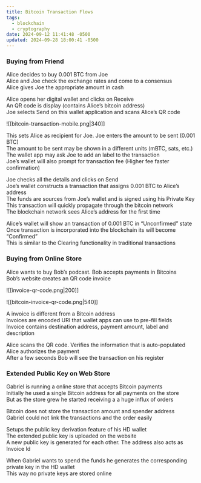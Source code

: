 ```yaml
---
title: Bitcoin Transaction Flows
tags:
  - blockchain
  - cryptography
date: 2024-09-12 11:41:48 -0500
updated: 2024-09-28 18:00:41 -0500
---
```


### Buying from Friend

Alice decides to buy 0.001 BTC from Joe  
Alice and Joe check the exchange rates and come to a consensus  
Alice gives Joe the appropriate amount in cash  

Alice opens her digital wallet and clicks on Receive  
An QR code is display (contains Alice’s bitcoin address)  
Joe selects Send on this wallet application and scans Alice’s QR code  

![[bitcoin-transaction-mobile.png|340]]

This sets Alice as recipient for Joe. Joe enters the amount to be sent (0.001 BTC)  
The amount to be sent may be shown in a different units (mBTC, sats, etc.)  
The wallet app may ask Joe to add an label to the transaction  
Joe’s wallet will also prompt for transaction fee (Higher fee faster confirmation)  

Joe checks all the details and clicks on Send  
Joe’s wallet constructs a transaction that assigns 0.001 BTC to Alice’s address  
The funds are sources from Joe’s wallet and is signed using his Private Key  
This transaction will quickly propagate through the bitcoin network  
The blockchain network sees Alice’s address for the first time  

Alice’s wallet will show an transaction of 0.001 BTC in “Unconfirmed” state  
Once transaction is incorporated into the blockchain its will become “Confirmed”  
This is similar to the Clearing functionality in traditional transactions  

### Buying from Online Store

Alice wants to buy Bob’s podcast. Bob accepts payments in Bitcoins  
Bob’s website creates an QR code invoice 

![[invoice-qr-code.png|200]]

![[bitcoin-invoice-qr-code.png|540]]

A invoice is different from a Bitcoin address  
Invoices are encoded URI that wallet apps can use to pre-fill fields  
Invoice contains destination address, payment amount, label and description  

Alice scans the QR code. Verifies the information that is auto-populated  
Alice authorizes the payment  
After a few seconds Bob will see the transaction on his register  

### Extended Public Key on Web Store

Gabriel is running a online store that accepts Bitcoin payments  
Initially he used a single Bitcoin address for all payments on the store  
But as the store grew he started receiving a a huge influx of orders  

Bitcoin does not store the transaction amount and spender address  
Gabriel could not link the transactions and the order easily  

Setups the public key derivation feature of his HD wallet  
The extended public key is uploaded on the website  
A new public key is generated for each other. The address also acts as Invoice Id  

When Gabriel wants to spend the funds he generates the corresponding private key in the HD wallet  
This way no private keys are stored online  
